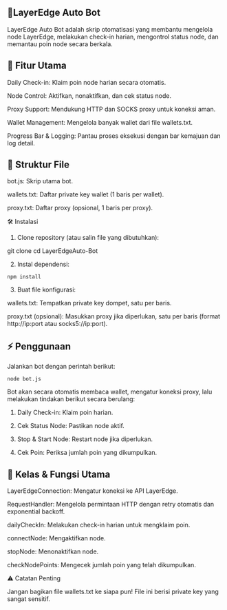## 📌LayerEdge Auto Bot

LayerEdge Auto Bot adalah skrip otomatisasi yang membantu mengelola node LayerEdge, melakukan check-in harian, mengontrol status node, dan memantau poin node secara berkala.

## 🚀 Fitur Utama

Daily Check-in: Klaim poin node harian secara otomatis.

Node Control: Aktifkan, nonaktifkan, dan cek status node.

Proxy Support: Mendukung HTTP dan SOCKS proxy untuk koneksi aman.

Wallet Management: Mengelola banyak wallet dari file wallets.txt.

Progress Bar & Logging: Pantau proses eksekusi dengan bar kemajuan dan log detail.


## 📂 Struktur File

bot.js: Skrip utama bot.

wallets.txt: Daftar private key wallet (1 baris per wallet).

proxy.txt: Daftar proxy (opsional, 1 baris per proxy).


🛠️ Instalasi

1. Clone repository (atau salin file yang dibutuhkan):



git clone <repository-url>
cd LayerEdgeAuto-Bot

2. Instal dependensi:


```
npm install
```

3. Buat file konfigurasi:



wallets.txt: Tempatkan private key dompet, satu per baris.

proxy.txt (opsional): Masukkan proxy jika diperlukan, satu per baris (format http://ip:port atau socks5://ip:port).


## ⚡ Penggunaan

Jalankan bot dengan perintah berikut:

```
node bot.js
```

Bot akan secara otomatis membaca wallet, mengatur koneksi proxy, lalu melakukan tindakan berikut secara berulang:

1. Daily Check-in: Klaim poin harian.


2. Cek Status Node: Pastikan node aktif.


3. Stop & Start Node: Restart node jika diperlukan.


4. Cek Poin: Periksa jumlah poin yang dikumpulkan.



## 🧠 Kelas & Fungsi Utama

LayerEdgeConnection: Mengatur koneksi ke API LayerEdge.

RequestHandler: Mengelola permintaan HTTP dengan retry otomatis dan exponential backoff.

dailyCheckIn: Melakukan check-in harian untuk mengklaim poin.

connectNode: Mengaktifkan node.

stopNode: Menonaktifkan node.

checkNodePoints: Mengecek jumlah poin yang telah dikumpulkan.


⚠️ Catatan Penting

Jangan bagikan file wallets.txt ke siapa pun! File ini berisi private key yang sangat sensitif.
